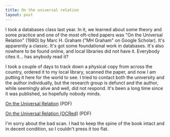 ```yaml
---
title: On the universal relation
layout: post
---
```


I took a databases class last year. In it, we learned about some theory and
some practice and one of the most oft-cited papers was "On the Universal
Relation" (1980) by Marc H. Graham ("MH Graham" on Google Scholar). It's
apparently a classic. It's got some foundational work in databases. It's also
nowhere to be found online, and local libraries did not have it. Everybody
cites it... has anybody read it?

I took a couple of days to track down a physical copy from across the country,
ordered it to my local library, scanned the paper, and now I am putting it here
for the world to see. I tried to contact both the university and the author
individually, but the research group is defunct and the author, while seemingly
alive and well, did not respond. It's been a long time since it was published,
so hopefully nobody minds.

[On the Universal Relation](/assets/img/on-the-universal-relation.pdf) (PDF)

[On the Universal Relation (OCRed)](/assets/img/on-the-universal-relation-ocr.pdf) (PDF)

I'm sorry about the bad scan. I had to keep the spine of the book intact and in
decent condition, so I couldn't press it too flat.

